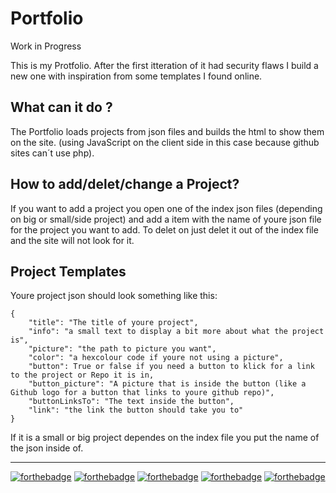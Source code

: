 # Portfolio
Work in Progress

This is my Protfolio.
After the first itteration of it had security flaws I build a new one with inspiration from some templates I found online.

## What can it do ?

The Portfolio loads projects from json files and builds the html to show them on the site. (using JavaScript on the client side in this case because github sites can´t use php).

## How to add/delet/change a Project?

If you want to add a project you open one of the index json files (depending on big or small/side project) and add a item with the name of youre json file for the project you want to add.
To delet on just delet it out of the index file and the site will not look for it.

## Project Templates

Youre project json should look something like this:

```
{
    "title": "The title of youre project",
    "info": "a small text to display a bit more about what the project is",
    "picture": "the path to picture you want",
    "color": "a hexcolour code if youre not using a picture",
    "button": True or false if you need a button to klick for a link to the project or Repo it is in, 
    "button_picture": "A picture that is inside the button (like a Github logo for a button that links to youre github repo)",
    "buttonLinksTo": "The text inside the button",
    "link": "the link the button should take you to"
}
```
If it is a small or big project dependes on the index file you put the name of the json inside of.


-- ---
[![forthebadge](https://forthebadge.com/images/badges/uses-html.svg)](https://forthebadge.com)
[![forthebadge](https://forthebadge.com/images/badges/made-with-javascript.svg)](https://forthebadge.com)
[![forthebadge](https://forthebadge.com/images/badges/powered-by-electricity.svg)](https://forthebadge.com)
[![forthebadge](https://forthebadge.com/images/badges/kinda-sfw.svg)](https://forthebadge.com)
[![forthebadge](https://forthebadge.com/images/badges/built-by-developers.svg)](https://forthebadge.com)

